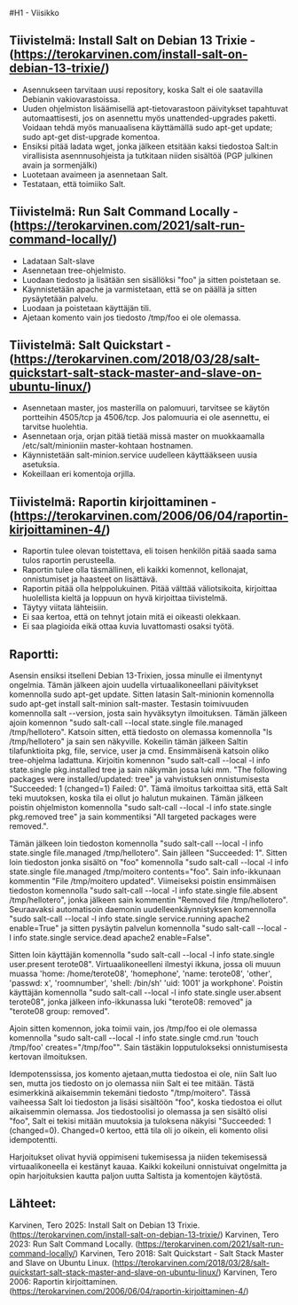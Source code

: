 #H1 - Viisikko

## Tiivistelmä: Install Salt on Debian 13 Trixie - (https://terokarvinen.com/install-salt-on-debian-13-trixie/)
- Asennukseen tarvitaan uusi repository, koska Salt ei ole saatavilla Debianin vakiovarastoissa.
- Uuden ohjelmiston lisäämisellä apt-tietovarastoon päivitykset tapahtuvat automaattisesti, jos on asennettu myös unattended-upgrades paketti. Voidaan tehdä myös manuaalisena käyttämällä sudo apt-get update; sudo apt-get dist-upgrade komentoa.
- Ensiksi pitää ladata wget, jonka jälkeen etsitään kaksi tiedostoa Salt:in virallisista asennnusohjeista ja tutkitaan niiden sisältöä (PGP julkinen avain ja sormenjälki)
- Luotetaan avaimeen ja asennetaan Salt.
- Testataan, että toimiiko Salt.

## Tiivistelmä: Run Salt Command Locally - (https://terokarvinen.com/2021/salt-run-command-locally/)
- Ladataan Salt-slave
- Asennetaan tree-ohjelmisto.
- Luodaan tiedosto ja lisätään sen sisällöksi "foo" ja sitten poistetaan se.
- Käynnistetään apache ja varmistetaan, että se on päällä ja sitten pysäytetään palvelu.
- Luodaan ja poistetaan käyttäjän tili.
- Ajetaan komento vain jos tiedosto /tmp/foo ei ole olemassa.

## Tiivistelmä: Salt Quickstart - (https://terokarvinen.com/2018/03/28/salt-quickstart-salt-stack-master-and-slave-on-ubuntu-linux/)
- Asennetaan master, jos masterilla on palomuuri, tarvitsee se käytön portteihin 4505/tcp ja 4506/tcp. Jos palomuuria ei ole asennettu, ei tarvitse huolehtia.
- Asennetaan orja, orjan pitää tietää missä master on muokkaamalla /etc/salt/minioniin master-kohtaan hostnamen.
- Käynnistetään salt-minion.service uudelleen käyttääkseen uusia asetuksia.
- Kokeillaan eri komentoja orjilla.

## Tiivistelmä: Raportin kirjoittaminen - (https://terokarvinen.com/2006/06/04/raportin-kirjoittaminen-4/)
- Raportin tulee olevan toistettava, eli toisen henkilön pitää saada sama tulos raportin perusteella.
- Raportin tulee olla täsmällinen, eli kaikki komennot, kellonajat, onnistumiset ja haasteet on lisättävä.
- Raportin pitää olla helppolukuinen. Pitää välttää väliotsikoita, kirjoittaa huolellista kieltä ja loppuun on hyvä kirjoittaa tiivistelmä.
- Täytyy viitata lähteisiin.
- Ei saa kertoa, että on tehnyt jotain mitä ei oikeasti olekkaan.
- Ei saa plagioida eikä ottaa kuvia luvattomasti osaksi työtä.

## Raportti:

Asensin ensiksi itselleni Debian 13-Trixien, jossa minulle ei ilmentynyt ongelmia. Tämän jälkeen ajoin uudella virtuaalikoneellani päivitykset komennolla sudo apt-get update. Sitten latasin Salt-minionin komennolla sudo apt-get install salt-minion salt-master.
Testasin toimivuuden komennolla salt --version, josta sain hyväksytyn ilmoituksen. Tämän jälkeen ajoin komennon "sudo salt-call --local state.single file.managed /tmp/hellotero". Katsoin sitten, että tiedosto on olemassa komennolla "ls /tmp/hellotero" ja sain sen näkyville.
Kokeilin tämän jälkeen Saltin tilafunktioita pkg, file, service, user ja cmd. Ensimmäisenä katsoin oliko tree-ohjelma ladattuna. Kirjoitin komennon "sudo salt-call --local -l info state.single pkg.installed tree ja sain näkymän jossa luki mm. "The following packages
were installed/updated: tree" ja vahvistuksen onnistumisesta "Succeeded: 1 (changed=1) Failed: 0". Tämä ilmoitus tarkoittaa sitä, että Salt teki muutoksen, koska tila ei ollut jo halutun mukainen. Tämän jälkeen poistin ohjelmiston komennolla "sudo salt-call --local -l info state.single pkg.removed tree"
ja sain kommentiksi "All targeted packages were removed.". 

Tämän jälkeen loin tiedoston komennolla "sudo salt-call --local -l info state.single file.managed /tmp/hellotero". Sain jälleen "Succeeded: 1". Sitten loin tiedoston jonka sisältö on
"foo" komennolla "sudo salt-call --local -l info state.single file.managed /tmp/moitero contents="foo". Sain info-ikkunaan kommentin "File /tmp/moitero updated". Viimeiseksi poistin ensimmäisen tiedoston komennolla "sudo salt-call --local -l info state.single file.absent /tmp/hellotero", 
jonka jälkeen sain kommentin "Removed file /tmp/hellotero". Seuraavaksi automatisoin daemonin uudelleenkäynnistyksen komennolla "sudo salt-call --local -l info state.single service.running apache2 enable=True" ja sitten pysäytin palvelun komennolla
"sudo salt-call --local -l info state.single service.dead apache2 enable=False". 

Sitten loin käyttäjän komennolla "sudo salt-call --local -l info state.single user.present terote08". Virtuaalikoneelleni ilmestyi ikkuna, jossa oli muuun muassa
'home: /home/terote08', 'homephone', 'name: terote08', 'other', 'passwd: x', 'roomnumber', 'shell: /bin/sh' 'uid: 1001' ja workphone'. Poistin käyttäjän komennolla "sudo salt-call --local -l info state.single user.absent terote08", jonka jälkeen info-ikkunassa luki
"terote08: removed" ja "terote08 group: removed". 

Ajoin sitten komennon, joka toimii vain, jos /tmp/foo ei ole olemassa komennolla "sudo salt-call --local -l info state.single cmd.run 'touch /tmp/foo' creates="/tmp/foo"". Sain tästäkin lopputulokseksi onnistumisesta kertovan ilmoituksen. 


Idempotenssissa, jos komento ajetaan,mutta tiedostoa ei ole, niin Salt luo sen, mutta jos tiedosto on jo olemassa niin Salt ei tee mitään. Tästä esimerkkinä aikaisemmin tekemäni tiedosto "/tmp/moitero". Tässä vaiheessa Salt loi tiedoston ja lisäsi sisältöön "foo", 
koska tiedostoa ei ollut aikaisemmin olemassa. Jos tiedostoolisi jo olemassa ja sen sisältö olisi "foo", Salt ei tekisi mitään muutoksia ja tuloksena näkyisi "Succeeded: 1 (changed=0). Changed=0 kertoo, että tila oli jo oikein, eli komento olisi idempotentti.

Harjoitukset olivat hyviä oppimiseni tukemisessa ja niiden tekemisessä virtuaalikoneella ei kestänyt kauaa. Kaikki kokeiluni onnistuivat ongelmitta ja opin harjoituksien kautta paljon uutta Saltista ja komentojen käytöstä.

## Lähteet:
Karvinen, Tero 2025: Install Salt on Debian 13 Trixie. (https://terokarvinen.com/install-salt-on-debian-13-trixie/)
Karvinen, Tero 2023: Run Salt Command Locally. (https://terokarvinen.com/2021/salt-run-command-locally/)
Karvinen, Tero 2018: Salt Quickstart - Salt Stack Master and Slave on Ubuntu Linux. (https://terokarvinen.com/2018/03/28/salt-quickstart-salt-stack-master-and-slave-on-ubuntu-linux/)
Karvinen, Tero 2006: Raportin kirjoittaminen. (https://terokarvinen.com/2006/06/04/raportin-kirjoittaminen-4/)

